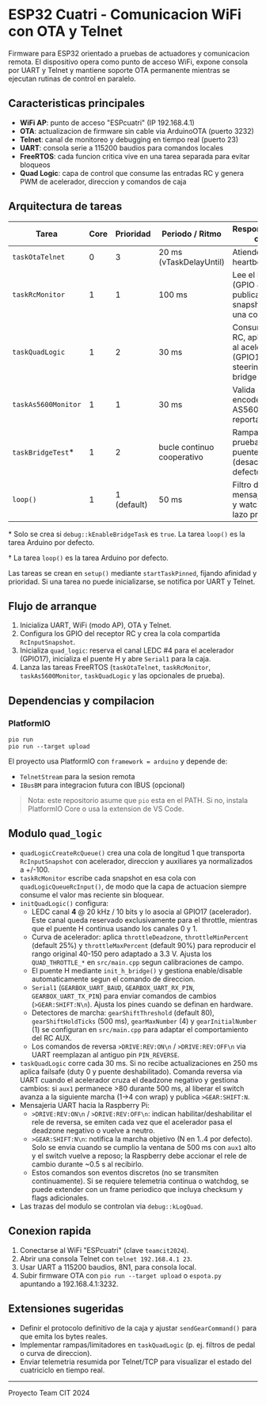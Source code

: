 ﻿# ESP32 Cuatri - Comunicacion WiFi con OTA y Telnet

Firmware para ESP32 orientado a pruebas de actuadores y comunicacion remota. El dispositivo opera como punto de acceso WiFi, expone consola por UART y Telnet y mantiene soporte OTA permanente mientras se ejecutan rutinas de control en paralelo.

## Caracteristicas principales

- **WiFi AP**: punto de acceso "ESPcuatri" (IP 192.168.4.1)
- **OTA**: actualizacion de firmware sin cable via ArduinoOTA (puerto 3232)
- **Telnet**: canal de monitoreo y debugging en tiempo real (puerto 23)
- **UART**: consola serie a 115200 baudios para comandos locales
- **FreeRTOS**: cada funcion critica vive en una tarea separada para evitar bloqueos
- **Quad Logic**: capa de control que consume las entradas RC y genera PWM de acelerador, direccion y comandos de caja

## Arquitectura de tareas

| Tarea               | Core | Prioridad | Periodo / Ritmo            | Responsabilidad clave |
|---------------------|------|-----------|----------------------------|------------------------|
| `taskOtaTelnet`     | 0    | 3         | 20 ms (vTaskDelayUntil)    | Atiende OTA y heartbeat Telnet |
| `taskRcMonitor`     | 1    | 1         | 100 ms                     | Lee el FS-iA6 (GPIO 4/6/0/2) y publica snapshots en una cola |
| `taskQuadLogic`     | 1    | 2         | 30 ms                      | Consume la cola RC, aplica PWM al acelerador (GPIO17) y steering por H-bridge |
| `taskAs5600Monitor` | 1    | 1         | 30 ms                      | Valida el encoder AS5600 y reporta estado |
| `taskBridgeTest`*   | 1    | 2         | bucle continuo cooperativo | Rampa de prueba del puente H (desactivada por defecto) |
| `loop()`            | 1    | 1 (default) | 50 ms                     | Filtro de mensajes UART y watchdog de lazo principal |

\* Solo se crea si `debug::kEnableBridgeTask` es `true`.
La tarea `loop()` es la tarea Arduino por defecto.

† La tarea `loop()` es la tarea Arduino por defecto.

Las tareas se crean en `setup()` mediante `startTaskPinned`, fijando afinidad y prioridad. Si una tarea no puede inicializarse, se notifica por UART y Telnet.

## Flujo de arranque

1. Inicializa UART, WiFi (modo AP), OTA y Telnet.
2. Configura los GPIO del receptor RC y crea la cola compartida `RcInputSnapshot`.
3. Inicializa `quad_logic`: reserva el canal LEDC #4 para el acelerador (GPIO17), inicializa el puente H y abre `Serial1` para la caja.
4. Lanza las tareas FreeRTOS (`taskOtaTelnet`, `taskRcMonitor`, `taskAs5600Monitor`, `taskQuadLogic` y las opcionales de prueba).

## Dependencias y compilacion

### PlatformIO

```
pio run
pio run --target upload
```

El proyecto usa PlatformIO con `framework = arduino` y depende de:

- `TelnetStream` para la sesion remota
- `IBusBM` para integracion futura con IBUS (opcional)

> Nota: este repositorio asume que `pio` esta en el PATH. Si no, instala PlatformIO Core o usa la extension de VS Code.

## Modulo `quad_logic`

- `quadLogicCreateRcQueue()` crea una cola de longitud 1 que transporta `RcInputSnapshot` con acelerador, direccion y auxiliares ya normalizados a +/-100.
- `taskRcMonitor` escribe cada snapshot en esa cola con `quadLogicQueueRcInput()`, de modo que la capa de actuacion siempre consume el valor mas reciente sin bloquear.
- `initQuadLogic()` configura:
  - LEDC canal **4** @ 20 kHz / 10 bits y lo asocia al GPIO17 (acelerador). Este canal queda reservado exclusivamente para el throttle, mientras que el puente H continua usando los canales 0 y 1.
  - Curva de acelerador: aplica `throttleDeadzone`, `throttleMinPercent` (default 25%) y `throttleMaxPercent` (default 90%) para reproducir el rango original 40-150 pero adaptado a 3.3 V. Ajusta los `QUAD_THROTTLE_*` en `src/main.cpp` segun calibraciones de campo.
  - El puente H mediante `init_h_bridge()` y gestiona enable/disable automaticamente segun el comando de direccion.
  - `Serial1` (`GEARBOX_UART_BAUD`, `GEARBOX_UART_RX_PIN`, `GEARBOX_UART_TX_PIN`) para enviar comandos de cambios (`>GEAR:SHIFT:N\n`). Ajusta los pines cuando se definan en hardware.
  - Detectores de marcha: `gearShiftThreshold` (default 80), `gearShiftHoldTicks` (500 ms), `gearMaxNumber` (4) y `gearInitialNumber` (1) se configuran en `src/main.cpp` para adaptar el comportamiento del RC AUX.
  - Los comandos de reversa `>DRIVE:REV:ON\n` / `>DRIVE:REV:OFF\n` via UART reemplazan al antiguo pin `PIN_REVERSE`.
- `taskQuadLogic` corre cada 30 ms. Si no recibe actualizaciones en 250 ms aplica failsafe (duty 0 y puente deshabilitado). Comanda reversa via UART cuando el acelerador cruza el deadzone negativo y gestiona cambios: si `aux1` permanece >80 durante 500 ms, al liberar el switch avanza a la siguiente marcha (1→4 con wrap) y publica `>GEAR:SHIFT:N`.
- Mensajeria UART hacia la Raspberry Pi:
  - `>DRIVE:REV:ON\n` / `>DRIVE:REV:OFF\n`: indican habilitar/deshabilitar el rele de reversa, se emiten cada vez que el acelerador pasa el deadzone negativo o vuelve a neutro.
  - `>GEAR:SHIFT:N\n`: notifica la marcha objetivo (N en 1..4 por defecto). Solo se envia cuando se cumplio la ventana de 500 ms con `aux1` alto y el switch vuelve a reposo; la Raspberry debe accionar el rele de cambio durante ~0.5 s al recibirlo.
  - Estos comandos son eventos discretos (no se transmiten continuamente). Si se requiere telemetria continua o watchdog, se puede extender con un frame periodico que incluya checksum y flags adicionales.
- Las trazas del modulo se controlan via `debug::kLogQuad`.

## Conexion rapida

1. Conectarse al WiFi "ESPcuatri" (clave `teamcit2024`).
2. Abrir una consola Telnet con `telnet 192.168.4.1 23`.
3. Usar UART a 115200 baudios, 8N1, para consola local.
4. Subir firmware OTA con `pio run --target upload` o `espota.py` apuntando a 192.168.4.1:3232.

## Extensiones sugeridas

- Definir el protocolo definitivo de la caja y ajustar `sendGearCommand()` para que emita los bytes reales.
- Implementar rampas/limitadores en `taskQuadLogic` (p. ej. filtros de pedal o curva de direccion).
- Enviar telemetria resumida por Telnet/TCP para visualizar el estado del cuatriciclo en tiempo real.

---
Proyecto Team CIT 2024
